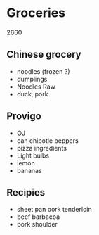 # Groceries

2660

## Chinese grocery

- noodles (frozen ?)
- dumplings
- Noodles Raw
- duck, pork

## Provigo

- OJ
- can chipotle peppers
- pizza ingredients
- Light bulbs
- lemon
- bananas

## Recipies

- sheet pan pork tenderloin
- beef barbacoa
- pork shoulder
